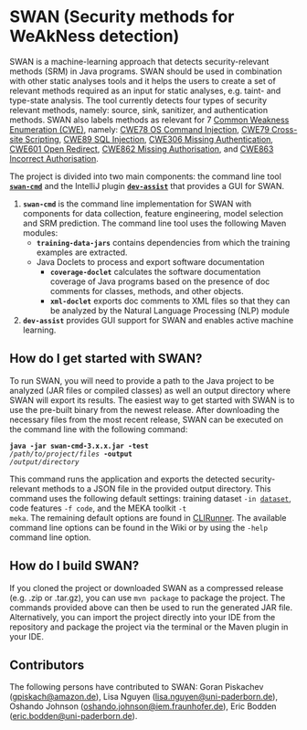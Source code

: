# SWAN (Security methods for WeAkNess detection)

SWAN is a machine-learning approach that detects security-relevant methods (SRM) in Java programs.
SWAN should be used in combination with other static analyses tools and it helps the users to create a set of relevant methods required as an input for static analyses, e.g. taint- and type-state analysis.
The tool currently detects four types of security relevant methods, namely: source, sink, sanitizer, and authentication methods.
SWAN also labels methods as relevant for 7 [Common Weakness Enumeration (CWE)](https://cwe.mitre.org/), namely: [CWE78 OS Command Injection](https://cwe.mitre.org/data/definitions/78.html), [CWE79 Cross-site Scripting](https://cwe.mitre.org/data/definitions/79.html), [CWE89 SQL Injection](https://cwe.mitre.org/data/definitions/89.html), [CWE306 Missing Authentication](https://cwe.mitre.org/data/definitions/306.html), [CWE601 Open Redirect](https://cwe.mitre.org/data/definitions/601.html), [CWE862 Missing Authorisation](https://cwe.mitre.org/data/definitions/862.html), and
[CWE863 Incorrect Authorisation](https://cwe.mitre.org/data/definitions/863.html).

The project is divided into two main components: the command line tool [<code>**swan-cmd**</code>](https://github.com/secure-software-engineering/swan/tree/master/swan-cmd) and the IntelliJ plugin [<code>**dev-assist**</code>](https://github.com/secure-software-engineering/swan/tree/master/dev-assist) that provides a GUI for SWAN. 

1. <code>**swan-cmd**</code> is the command line implementation for SWAN with components for data collection, feature engineering, model selection and SRM prediction. The command line tool uses the following Maven modules:
    - <code>**training-data-jars**</code> contains dependencies from which the training examples are extracted.
    - Java Doclets to process and export software documentation
      - <code>**coverage-doclet**</code> calculates the software documentation coverage of Java programs based on the presence of doc comments for classes, methods, and other objects.
      - <code>**xml-doclet**</code> exports doc comments to XML files so that they can be analyzed by the Natural Language Processing (NLP) module
2. <code>**dev-assist**</code> provides GUI support for SWAN and enables active machine learning.


How do I get started with SWAN?
-------------
To run SWAN, you will need to provide a path to the Java project to be analyzed (JAR files or compiled classes) as well an output directory where SWAN will export its results. The easiest way to get started with SWAN is to use the pre-built binary from the newest release. After downloading the necessary files from the most recent release, SWAN can be executed on the command line with the following command:

<code>**java -jar swan-cmd-3.x.x.jar -test** */path/to/project/files* **-output** */output/directory* </code>

This command runs the application and exports the detected security-relevant methods to a JSON file in the provided output directory. This command uses the following default settings: training dataset <code>-in [dataset](/swan-cmd/src/main/resources/dataset)</code>, code features <code>-f code</code>, and the MEKA toolkit <code>-t meka</code>. The remaining default options are found in [CLIRunner](/swan-cmd/src/main/java/de/fraunhofer/iem/swan/cli/CliRunner.java). The available command line options can be found in the Wiki or by using the <code>-help</code> command line option.

How do I build SWAN?
-------------
If you cloned the project or downloaded SWAN as a compressed release (e.g. .zip or .tar.gz), you can use <code>mvn package</code> to package the project. The commands provided above can then be used to run the generated JAR file. Alternatively, you can import the project directly into your IDE from the repository and package the project via the terminal or the Maven plugin in your IDE.


Contributors
-------------
The following persons have contributed to SWAN: Goran Piskachev (gpiskach@amazon.de), Lisa Nguyen (lisa.nguyen@uni-paderborn.de), Oshando Johnson (oshando.johnson@iem.fraunhofer.de), Eric Bodden (eric.bodden@uni-paderborn.de).

